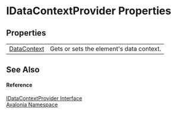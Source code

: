 # IDataContextProvider Properties




## Properties
<table>
<tr>
<td><a href="P_Avalonia_IDataContextProvider_DataContext">DataContext</a></td>
<td>Gets or sets the element's data context.</td>
</tr>
</table>

## See Also


#### Reference
<a href="T_Avalonia_IDataContextProvider">IDataContextProvider Interface</a>  
<a href="N_Avalonia">Avalonia Namespace</a>  
